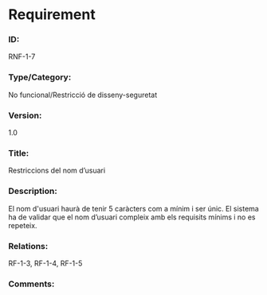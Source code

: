 # Requirement

### ID: 
RNF-1-7

### Type/Category:  
No funcional/Restricció de disseny-seguretat 

### Version:  
1.0  

### Title:  
Restriccions del nom d’usuari  

### Description:  
El nom d'usuari haurà de tenir 5 caràcters com a mínim i ser únic.  El sistema ha de validar que el nom d’usuari compleix amb els requisits mínims i no es repeteix.  

### Relations:  
RF-1-3, RF-1-4, RF-1-5

### Comments:  
